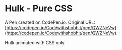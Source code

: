 # Hulk - Pure CSS

A Pen created on CodePen.io. Original URL: [https://codepen.io/Codewithshobhit/pen/QWZNeVw](https://codepen.io/Codewithshobhit/pen/QWZNeVw).

Hulk animated with CSS only.